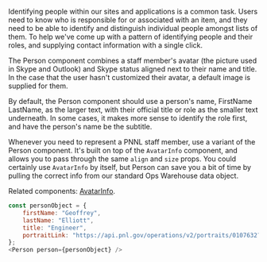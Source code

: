 Identifying people within our sites and applications is a common task. Users need to know who is responsible for or associated with an item, and they need to be able to identify and distinguish individual people amongst lists of them.  To help we've come up with a pattern of identifying people and their roles, and supplying contact information with a single click.

The Person component combines a staff member's avatar (the picture used in Skype and Outlook) and Skype status aligned next to their name and title. In the case that the user hasn't customized their avatar, a default image is supplied for them.

<!-- Mimicking the presentation in Skype and Outlook, a user's Skype status is displayed as a colored, circular icon in the bottom right corner of their avatar. The four possible statuses are Away, Busy, Available, Offline. Each combine both color and shape so that color-blind users will still be able to distinguish between the various statuses. -->

By default, the Person component should use a person's name, FirstName LastName, as the larger text, with their official title or role as the smaller text underneath.  In some cases, it makes more sense to identify the role first, and have the person's name be the subtitle.

Whenever you need to represent a PNNL staff member, use a variant of the Person component. It's built on top of the `AvatarInfo` component, and allows you to pass through the same `align` and `size` props. You could certainly use `AvatarInfo` by itself, but Person can save you a bit of time by pulling the correct info from our standard Ops Warehouse data object.

Related components: [AvatarInfo](https://forge.pnl.gov/standards/#/pnnl-react-core/ProfilePopover).

```js
const personObject = {
    firstName: "Geoffrey",
    lastName: "Elliott",
    title: "Engineer",
    portraitLink: "https://api.pnl.gov/operations/v2/portraits/0107632?type=image"
};
<Person person={personObject} />
```